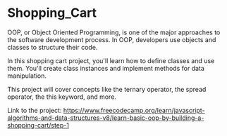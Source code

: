 # Shopping_Cart

OOP, or Object Oriented Programming, is one of the major approaches to the software development process. In OOP, developers use objects and classes to structure their code.

In this shopping cart project, you'll learn how to define classes and use them. You'll create class instances and implement methods for data manipulation.

This project will cover concepts like the ternary operator, the spread operator, the this keyword, and more.

Link to the project:
https://www.freecodecamp.org/learn/javascript-algorithms-and-data-structures-v8/learn-basic-oop-by-building-a-shopping-cart/step-1
